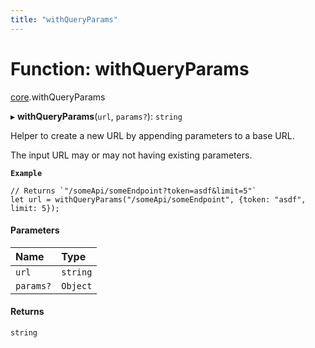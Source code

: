 ```yaml
---
title: "withQueryParams"
---
```

# Function: withQueryParams

[core](../modules/core.md).withQueryParams

▸ **withQueryParams**(`url`, `params?`): `string`

Helper to create a new URL by appending parameters to a base URL.

The input URL may or may not having existing parameters.

**`Example`**

 ```
// Returns `"/someApi/someEndpoint?token=asdf&limit=5"`
let url = withQueryParams("/someApi/someEndpoint", {token: "asdf", limit: 5});
```

#### Parameters

| Name | Type |
| :------ | :------ |
| `url` | `string` |
| `params?` | `Object` |

#### Returns

`string`
